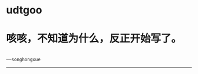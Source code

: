 # udtgoo



咳咳，不知道为什么，反正开始写了。
===================================
                                                                                   ——songhongxue
-----------------------------------------------------------------------------------------------------